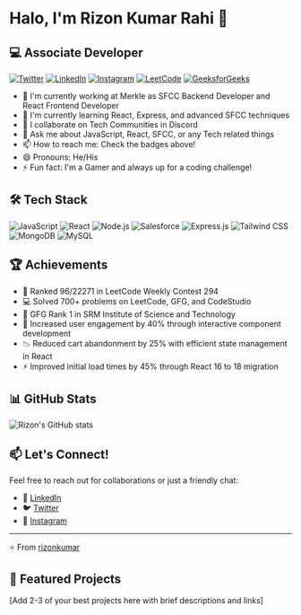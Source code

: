 # Halo, I'm Rizon Kumar Rahi 👋

## 💻 Associate Developer

[![Twitter](https://img.shields.io/badge/Twitter-1DA1F2?style=for-the-badge&logo=twitter&logoColor=white)](https://twitter.com/RizonKumar)
[![LinkedIn](https://img.shields.io/badge/LinkedIn-0077B5?style=for-the-badge&logo=linkedin&logoColor=white)](https://www.linkedin.com/in/rizonkumarrahi/)
[![Instagram](https://img.shields.io/badge/Instagram-E4405F?style=for-the-badge&logo=instagram&logoColor=white)](https://www.instagram.com/rizon__kumar/)
[![LeetCode](https://img.shields.io/badge/LeetCode-FFA116?style=for-the-badge&logo=LeetCode&logoColor=black)](https://leetcode.com/rizon__kumar/)
[![GeeksforGeeks](https://img.shields.io/badge/GeeksforGeeks-298D46?style=for-the-badge&logo=geeksforgeeks&logoColor=white)](https://auth.geeksforgeeks.org/user/rizonkumarrahi/practice)

- 🔭 I'm currently working at Merkle as SFCC Backend Developer and React Frontend Developer
- 🌱 I'm currently learning React, Express, and advanced SFCC techniques
- 👯 I collaborate on Tech Communities in Discord
- 💬 Ask me about JavaScript, React, SFCC, or any Tech related things
- 📫 How to reach me: Check the badges above!
- 😄 Pronouns: He/His
- ⚡ Fun fact: I'm a Gamer and always up for a coding challenge!

## 🛠️ Tech Stack

![JavaScript](https://img.shields.io/badge/JavaScript-F7DF1E?style=for-the-badge&logo=javascript&logoColor=black)
![React](https://img.shields.io/badge/React-20232A?style=for-the-badge&logo=react&logoColor=61DAFB)
![Node.js](https://img.shields.io/badge/Node.js-43853D?style=for-the-badge&logo=node.js&logoColor=white)
![Salesforce](https://img.shields.io/badge/Salesforce-00A1E0?style=for-the-badge&logo=Salesforce&logoColor=white)
![Express.js](https://img.shields.io/badge/Express.js-404D59?style=for-the-badge)
![Tailwind CSS](https://img.shields.io/badge/Tailwind_CSS-38B2AC?style=for-the-badge&logo=tailwind-css&logoColor=white)
![MongoDB](https://img.shields.io/badge/MongoDB-4EA94B?style=for-the-badge&logo=mongodb&logoColor=white)
![MySQL](https://img.shields.io/badge/MySQL-005C84?style=for-the-badge&logo=mysql&logoColor=white)

## 🏆 Achievements

- 🌟 Ranked 96/22271 in LeetCode Weekly Contest 294
- 💻 Solved 700+ problems on LeetCode, GFG, and CodeStudio
- 🏅 GFG Rank 1 in SRM Institute of Science and Technology
- 🚀 Increased user engagement by 40% through interactive component development
- 📉 Reduced cart abandonment by 25% with efficient state management in React
- ⚡ Improved initial load times by 45% through React 16 to 18 migration

## 📊 GitHub Stats

![Rizon's GitHub stats](https://github-readme-stats.vercel.app/api?username=rizonkumar&&show_icons=true&title_color=ffffff&icon_color=FF6F61&text_color=FF6F61&bg_color=34568B)


## 📫 Let's Connect!

Feel free to reach out for collaborations or just a friendly chat:
- 💼 [LinkedIn](https://www.linkedin.com/in/rizonkumarrahi/)
- 🐦 [Twitter](https://twitter.com/RizonKumar)
- 📸 [Instagram](https://www.instagram.com/rizon__kumar/)

---

⭐️ From [rizonkumar](https://github.com/rizonkumar)

## 🌟 Featured Projects

[Add 2-3 of your best projects here with brief descriptions and links]
